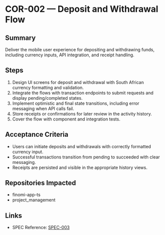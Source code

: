 # COR-002 — Deposit and Withdrawal Flow

## Summary
Deliver the mobile user experience for depositing and withdrawing funds, including currency inputs, API integration, and receipt handling.

## Steps
1. Design UI screens for deposit and withdrawal with South African currency formatting and validation.
2. Integrate the flows with transaction endpoints to submit requests and display pending/completed states.
3. Implement optimistic and final state transitions, including error messaging when API calls fail.
4. Store receipts or confirmations for later review in the activity history.
5. Cover the flow with component and integration tests.

## Acceptance Criteria
- Users can initiate deposits and withdrawals with correctly formatted currency input.
- Successful transactions transition from pending to succeeded with clear messaging.
- Receipts are persisted and visible in the appropriate history views.

## Repositories Impacted
- finomi-app-ts
- project_management

## Links
- SPEC Reference: [SPEC-003](../../SPECS/SPEC-003_FRONTEND_IMPLEMENTATION_GUIDE.md)
